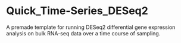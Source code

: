 # Quick_Time-Series_DESeq2
A premade template for running DESeq2 differential gene expression analysis on bulk RNA-seq data over a time course of sampling.
